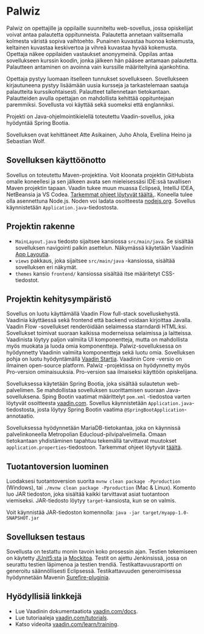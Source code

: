 # Palwiz

Palwiz on opettajille ja oppilaille suunniteltu web-sovellus, jossa opiskelijat voivat antaa palautetta oppitunneista. Palautetta annetaan valitsemalla kolmesta väristä sopiva vaihtoehto. Punainen kuvastaa huonoa kokemusta, keltainen kuvastaa keskivertoa ja vihreä kuvastaa hyvää kokemusta. Opettaja näkee oppilaiden vastaukset anonyymeinä. Oppilas antaa sovellukseen kurssin koodin, jonka jälkeen hän pääsee antamaan palautetta. Palautteen antaminen on avoinna vain kurssille määriteltyinä ajankohtina.

Opettaja pystyy luomaan itselleen tunnukset sovellukseen. Sovellukseen kirjautuneena pystyy lisäämään uusia kursseja ja tarkastelemaan saatuja palautteita kurssikohtaisesti. Palautteet tallennetaan tietokantaan. Palautteiden avulla opettajan on mahdollista kehittää oppituntejaan paremmiksi. Sovellusta voi käyttää sekä suomeksi että englanniksi.

Projekti on Java-ohjelmointikielellä toteutettu Vaadin-sovellus, joka hyödyntää Spring Bootia.

Sovelluksen ovat kehittäneet Atte Asikainen, Juho Ahola, Eveliina Heino ja Sebastian Wolf.

## Sovelluksen käyttöönotto

Sovellus on toteutettu Maven-projektina. Voit kloonata projektin GitHubista omalle koneellesi ja sen jälkeen avata sen mieleisessäsi IDE:ssä tavallisen Maven projektin tapaan. Vaadin tukee muun muassa Eclipseä, IntelliJ IDEA, NetBeansia ja VS Codea. [Tarkemmat ohjeet löytyvät täältä.](https://vaadin.com/docs/latest/guide/step-by-step/importing). Koneella tulee olla asennettuna Node.js. Noden voi ladata osoitteesta [nodejs.org](https://nodejs.org/en/). Sovellus käynnistetään `Application.java`-tiedostosta.

## Projektin rakenne

- `MainLayout.java` tiedosto sijaitsee kansiossa `src/main/java`. Se sisältää sovelluksen navigointi palkin asettelun. Näkymässä käytetään Vaadinin
  [App Layoutia](https://vaadin.com/docs/components/app-layout).
- `views` pakkaus, joka sijaitsee `src/main/java` -kansiossa, sisältää sovelluksen eri näkymät.
- `themes` kansio `frontend/` kansiossa sisältää itse määritetyt CSS-tiedostot.

## Projektin kehitysympäristö

Sovellus on luotu käyttämällä Vaadin Flow full-stack sovelluskehystä. Vaadinia käyttäessä sekä frontend että backend voidaan kirjoittaa Javalla. Vaadin Flow -sovellukset renderöidään selaimessa starndardi HTML:ksi. Sovellukset toimivat suoraan kaikissa moderneissa selaimissa ja laitteissa. Vaadinista löytyy paljon valmiita UI komponentteja, mutta on mahdollista myös muokata ja luoda omia komponentteja. Palwiz-sovelluksessa on hyödynnetty Vaadinin valmiita komponentteja sekä luotu omia. Sovelluksen pohja on luotu hyödyntämällä [Vaadin Startia](https://start.vaadin.com/). Vaadinin Core -versio on ilmainen open-source platform. Palwiz -projektissa on hyödynnetty myös Pro-version ominaisuuksia. Pro-version saa ilmaiseksi käyttöön opiskelijana.

Sovelluksessa käytetään Spring Bootia, joka sisältää sulautetun web-palvelimen. Se mahdollistaa sovelluksen suorittamisen suoraan Java-sovelluksena. Sping Bootin vaatimat määrittelyt `pom.xml` -tiedostoa varten löytyvät osoitteesta [vaadin.com](https://vaadin.com/docs/latest/integrations/spring/spring-boot). Sovellus käynnistetään `Application.java`-tiedostosta, josta löytyy Spring Bootin vaatima `@SpringBootApplication`-annotaatio.

Sovelluksessa hyödynnetään MariaDB-tietokantaa, joka on käynnissä palvelinkoneella Metropolian Educloud-pilvipalvelimella. Omaan tietokantaan yhdistäminen tapahtuu tekemällä tarvittavat muutokset `application.properties`-tiedostoon. Tarkemmat ohjeet löytyvät [täältä](https://vaadin.com/docs/latest/integrations/databases/mysql).

## Tuotantoversion luominen

Luodaksesi tuotantoversion suorita `mvnw clean package -Pproduction` (Windows),
tai `./mvnw clean package -Pproduction` (Mac & Linux). Komento luo
JAR tiedoston, joka sisältää kaikki tarvittavat asiat tuotantoon viemiseksi. JAR-tiedosto löytyy `target`-kansiosta, kun se on valmis.

Voit käynnistää JAR-tiedoston komennolla:
`java -jar target/myapp-1.0-SNAPSHOT.jar`

## Sovelluksen testaus

Sovellusta on testattu monin tavoin koko prosessin ajan. Testien tekemiseen on käytetty [JUnit5:sta](https://junit.org/junit5/) ja [Mockitoa](https://site.mockito.org/). Testit on ajettu Jenkinsissä, jossa on seurattu testien läpimenoa ja testien trendiä. Testikattavuusraportti on generoitu säännöllisesti Eclipsessä. Testikattavuuden generoimisessa hyödynnetään Mavenin [Surefire-pluginia](https://maven.apache.org/surefire/maven-surefire-report-plugin/).

## Hyödyllisiä linkkejä

- Lue Vaadinin dokumentaatiota [vaadin.com/docs](https://vaadin.com/docs).
- Lue tutoriaaleja [vaadin.com/tutorials](https://vaadin.com/tutorials).
- Katso videoita [vaadin.com/learn/training](https://vaadin.com/learn/training).
